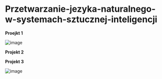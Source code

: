 # Przetwarzanie-jezyka-naturalnego-w-systemach-sztucznej-inteligencji
**Proejkt 1**

![image](https://github.com/user-attachments/assets/9a7e70f6-b9dc-47dc-925e-b349312cfc02)

**Projekt 2**


**Projekt 3**

![image](https://github.com/user-attachments/assets/6aee35d4-72d5-4936-aea4-0796f3f40527)

